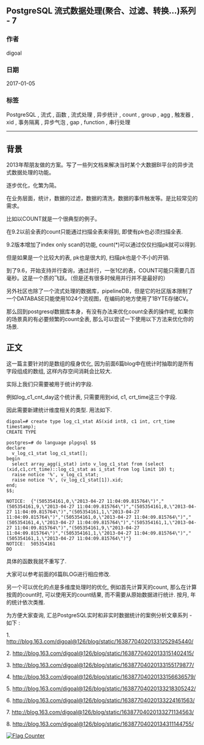 ## PostgreSQL 流式数据处理(聚合、过滤、转换...)系列 - 7            
                                                                      
### 作者                                                                     
digoal                                                                      
                                                                      
### 日期                                                                     
2017-01-05                                                                          
                                                                      
### 标签                                                                    
PostgreSQL , 流式 , 函数 , 流式处理 , 异步统计 , count , group , agg , 触发器 , xid , 事务隔离 , 异步气泡 , gap , function , 串行处理
                                                                      
----                                                                    
                                 
## 背景                 
2013年帮朋友做的方案。写了一些列文档来解决当时某个大数据BI平台的异步流式数据处理的功能。              
              
逐步优化，化繁为简。                 
              
在业务层面，统计，数据的过滤，数据的清洗，数据的事件触发等。是比较常见的需求。                  
              
比如以COUNT就是一个很典型的例子。              
              
在9.2以前全表的count只能通过扫描全表来得到, 即使有pk也必须扫描全表.              
              
9.2版本增加了index only scan的功能, count(*)可以通过仅仅扫描pk就可以得到.              
              
但是如果是一个比较大的表, pk也是很大的, 扫描pk也是个不小的开销.              
              
到了9.6，开始支持并行查询，通过并行，一张1亿的表，COUNT可能只需要几百毫秒。这是一个质的飞跃。（但是还有很多时候用并行并不是最好的）              
              
另外社区也除了一个流式处理的数据库，pipelineDB，但是它的社区版本限制了一个DATABASE只能使用1024个流视图，在编码的地方使用了1BYTE存储CV。              
              
那么回到postgresql数据库本身，有没有办法来优化count全表的操作呢, 如果你的场景真的有必要频繁的count全表, 那么可以尝试一下使用以下方法来优化你的场景.              
              
## 正文              
这一篇主要针对的是数组的瘦身优化, 因为前面6篇blog中在统计时抽取的是所有字段组成的数组, 这样内存空间消耗会比较大.  
  
实际上我们只需要被用于统计的字段.  
  
例如log_c1_cnt_day这个统计表,  只需要用到xid, c1, crt_time这三个字段.  
  
因此需要新建统计维度相关的类型. 用法如下.  
  
```  
digoal=# create type log_c1_stat AS(xid int8, c1 int, crt_time timestamp);  
CREATE TYPE  
  
postgres=# do language plpgsql $$  
declare  
  v_log_c1_stat log_c1_stat[];  
begin  
  select array_agg(i_stat) into v_log_c1_stat from (select (xid,c1,crt_time)::log_c1_stat as i_stat from log limit 10) t;  
  raise notice '%', v_log_c1_stat;  
  raise notice '%', (v_log_c1_stat[1]).xid;  
end;  
$$;  
  
NOTICE:  {"(505354161,0,\"2013-04-27 11:04:09.815764\")","(505354161,9,\"2013-04-27 11:04:09.815764\")","(505354161,8,\"2013-04-27 11:04:09.815764\")","(505354161,1,\"2013-04-27 11:04:09.815764\")","(505354161,0,\"2013-04-27 11:04:09.815764\")","(505354161,4,\"2013-04-27 11:04:09.815764\")","(505354161,1,\"2013-04-27 11:04:09.815764\")","(505354161,9,\"2013-04-27 11:04:09.815764\")","(505354161,1,\"2013-04-27 11:04:09.815764\")","(505354161,1,\"2013-04-27 11:04:09.815764\")"}  
NOTICE:  505354161  
DO  
```  
  
具体的函数我就不重写了.  
  
大家可以参考前面的6篇BLOG进行相应修改.  
  
另一个可以优化的点是多维度处理时的优化, 例如首先计算天的count, 那么在计算按周的count时, 可以使用天的count结果, 而不需要从原始数据进行统计. 按月, 年的统计依次类推.  
              
为方便大家查询, 汇总PostgreSQL实时和非实时数据统计的案例分析文章系列 - 如下 :               
              
1\. http://blog.163.com/digoal@126/blog/static/163877040201331252945440/              
              
2\. http://blog.163.com/digoal@126/blog/static/16387704020133151402415/              
              
3\. http://blog.163.com/digoal@126/blog/static/16387704020133155179877/              
              
4\. http://blog.163.com/digoal@126/blog/static/16387704020133156636579/              
              
5\. http://blog.163.com/digoal@126/blog/static/16387704020133218305242/              
              
6\. http://blog.163.com/digoal@126/blog/static/16387704020133224161563/              
              
7\. http://blog.163.com/digoal@126/blog/static/16387704020133271134563/              
              
8\. http://blog.163.com/digoal@126/blog/static/16387704020134311144755/              
              
                
                     
                        
                             
                     
  
<a rel="nofollow" href="http://info.flagcounter.com/h9V1"  ><img src="http://s03.flagcounter.com/count/h9V1/bg_FFFFFF/txt_000000/border_CCCCCC/columns_2/maxflags_12/viewers_0/labels_0/pageviews_0/flags_0/"  alt="Flag Counter"  border="0"  ></a>  
  
